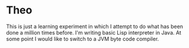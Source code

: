 Theo
====

This is just a learning experiment in which I attempt to do what has been done a million times before.
I'm writing basic Lisp interpreter in Java.  At some point I would like to switch to a JVM byte code
compiler.
